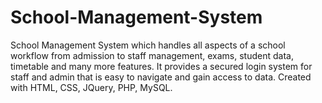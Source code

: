 # School-Management-System
School Management System which handles all aspects of a school workflow from admission to staff management, exams, student data, timetable and many more features. It provides a secured login system for staff and admin that is easy to navigate and gain access to data. Created with HTML, CSS, JQuery, PHP, MySQL.
